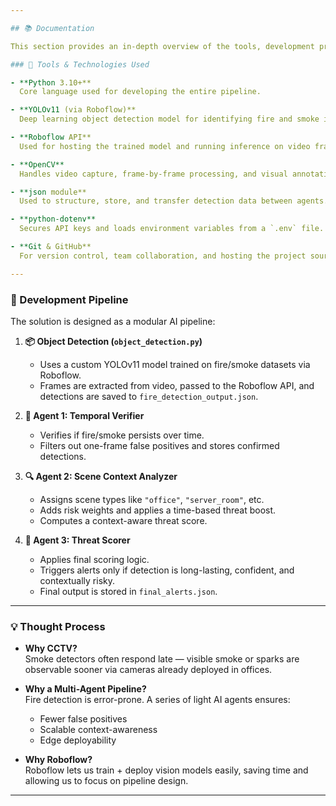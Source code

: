 ```yaml
---

## 📚 Documentation

This section provides an in-depth overview of the tools, development process, and rationale behind the fire detection system.

### 🔧 Tools & Technologies Used

- **Python 3.10+**  
  Core language used for developing the entire pipeline.

- **YOLOv11 (via Roboflow)**  
  Deep learning object detection model for identifying fire and smoke in video frames.

- **Roboflow API**  
  Used for hosting the trained model and running inference on video frames.

- **OpenCV**  
  Handles video capture, frame-by-frame processing, and visual annotation with bounding boxes.

- **json module**  
  Used to structure, store, and transfer detection data between agents.

- **python-dotenv**  
  Secures API keys and loads environment variables from a `.env` file.

- **Git & GitHub**  
  For version control, team collaboration, and hosting the project source code.

---
```


### 🧠 Development Pipeline

The solution is designed as a modular AI pipeline:

1. **📦 Object Detection (`object_detection.py`)**
   - Uses a custom YOLOv11 model trained on fire/smoke datasets via Roboflow.
   - Frames are extracted from video, passed to the Roboflow API, and detections are saved to `fire_detection_output.json`.

2. **🔁 Agent 1: Temporal Verifier**
   - Verifies if fire/smoke persists over time.
   - Filters out one-frame false positives and stores confirmed detections.

3. **🔍 Agent 2: Scene Context Analyzer**
   - Assigns scene types like `"office"`, `"server_room"`, etc.
   - Adds risk weights and applies a time-based threat boost.
   - Computes a context-aware threat score.

4. **🚨 Agent 3: Threat Scorer**
   - Applies final scoring logic.
   - Triggers alerts only if detection is long-lasting, confident, and contextually risky.
   - Final output is stored in `final_alerts.json`.

---

### 💡 Thought Process

- **Why CCTV?**  
  Smoke detectors often respond late — visible smoke or sparks are observable sooner via cameras already deployed in offices.

- **Why a Multi-Agent Pipeline?**  
  Fire detection is error-prone. A series of light AI agents ensures:
  - Fewer false positives
  - Scalable context-awareness
  - Edge deployability

- **Why Roboflow?**  
  Roboflow lets us train + deploy vision models easily, saving time and allowing us to focus on pipeline design.

---

